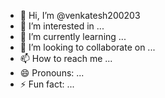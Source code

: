 
- 👋 Hi, I’m @venkatesh200203
- 👀 I’m interested in ...
- 🌱 I’m currently learning ...
- 💞️ I’m looking to collaborate on ...
- 📫 How to reach me ...
- 😄 Pronouns: ...
- ⚡ Fun fact: ...

<!---
venkatesh200203/venkatesh200203 is a ✨ special ✨ repository because its `README.md` (this file) appears on your GitHub profile.
You can click the Preview link to take a look at your changes.
--->

